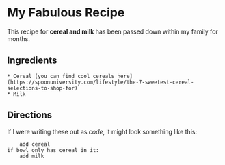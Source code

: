# My Fabulous Recipe 

This recipe for **cereal and milk** has been passed down within my family for months.

## Ingredients 

    * Cereal [you can find cool cereals here](https://spoonuniversity.com/lifestyle/the-7-sweetest-cereal-selections-to-shop-for)
    * Milk 

## Directions 

If I were writing these out as _code_, it might look something like this:

```if bowl is empty:
    add cereal
if bowl only has cereal in it:
    add milk
```
